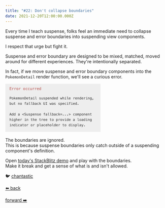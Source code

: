 ```yaml
---
title: "#22: Don't collapse boundaries"
date: 2021-12-20T12:00:00.000Z
---
```


Every time I teach suspense, folks feel an immediate need to collapse suspense and error boundaries into suspending view components.

I respect that urge but fight it.

Suspense and error boundary are designed to be mixed, matched, moved around for different experiences. They're intentionally separated.

In fact, if we move suspense and error boundary components into the `PokemonDetail` render function, we'll see a curious error.

<div data-prose style="max-width: 300px">

![Error occurred. PokemonDetail suspended while rendering, but no fallback UI was specified. Add a <Suspense fallback=...> component higher in the tree to provide a loading indicator or placeholder to display.](./suspense-fallback-error.png)

</div>

The boundaries are ignored.  
This is because suspense boundaries only catch outside of a suspending component's definition.

Open [today's StackBlitz demo](https://stackblitz.com/edit/react-n7n1xq?file=src/App.js) and play with the boundaries.  
Make it break and get a sense of what is and isn't allowed.

🐦 [chantastic](https://chan.dev/twitter)

<div class="flex">

[⬅️ back](/lessons/reactholiday/2021/21)

<div class="mx-auto"></div>

[forward ➡️](/lessons/reactholiday/2021/23)

</div>
